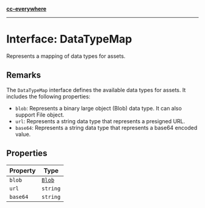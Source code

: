 [**cc-everywhere**](../../../../../index.md)

***

# Interface: DataTypeMap

Represents a mapping of data types for assets.

## Remarks

The `DataTypeMap` interface defines the available data types for assets.
It includes the following properties:

- `blob`: Represents a binary large object (Blob) data type. It can also support File object.
- `url`: Represents a string data type that represents a presigned URL.
- `base64`: Represents a string data type that represents a base64 encoded value.

## Properties

| Property | Type |
| ------ | ------ |
| <a id="blob"></a> `blob` | [`Blob`](../../asset-types/interfaces/blob.md) |
| <a id="url"></a> `url` | `string` |
| <a id="base64"></a> `base64` | `string` |
